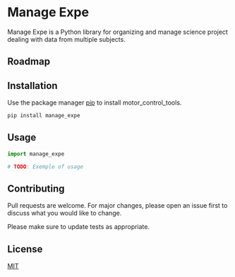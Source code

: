 # Manage Expe

Manage Expe is a Python library for organizing and manage science project dealing with data from multiple subjects.

## Roadmap

## Installation

Use the package manager [pip](https://pip.pypa.io/en/stable/) to install motor_control_tools.

```bash
pip install manage_expe
```

## Usage

```python
import manage_expe

# TODO: Exemple of usage
```

## Contributing

Pull requests are welcome. For major changes, please open an issue first to discuss what you would like to change.

Please make sure to update tests as appropriate.

## License

[MIT](https://choosealicense.com/licenses/mit/)
